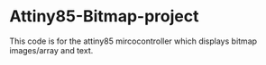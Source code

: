 # Attiny85-Bitmap-project
This code is for the attiny85 mircocontroller which displays bitmap images/array and text. 

